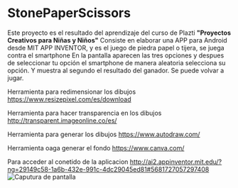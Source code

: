 # StonePaperScissors

Este proyecto es el resultado del aprendizaje del curso de Plazti **"Proyectos Creativos para Niñas y Niños"**
Consiste en elaborar una APP para Android desde MIT APP INVENTOR, y es el juego de piedra papel o tijera, se juega contra el smartphone
En la pantalla aparecen las tres opciones y despues de seleccionar tu opción el smartphone de manera aleatoria selecciona su opción. Y muestra al segundo el resultado del ganador. Se puede volvar a jugar.

Herramienta para redimensionar los dibujos
https://www.resizepixel.com/es/download

Herramienta para hacer transparencia en los dibujos
http://transparent.imageonline.co/es/

Herramienta para generar los dibujos
https://www.autodraw.com/

Herramienta oaga generar el fondo
https://www.canva.com/

Para acceder al conetido de la aplicacion
http://ai2.appinventor.mit.edu/?ng=29149c58-1a6b-432e-991c-4dc29045ed81#5681727057297408
![Caputura de pantalla](screenshot1.png)
